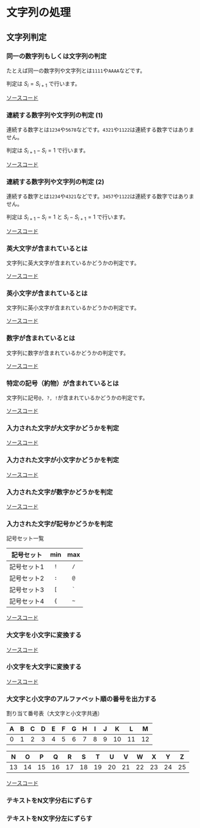 # 文字列の処理

## 文字列判定

### 同一の数字列もしくは文字列の判定

たとえば同一の数字列や文字列とは```1111```や```AAAA```などです。

判定は $S_{i} = S_{i + 1}$ で行います。

[ソースコード](https://github.com/ShingoHosoda/console-app-cpp/blob/main/app/letter/processing/isEqualsLetter.cpp)

### 連続する数字列や文字列の判定 $(1)$

連続する数字とは```1234```や```5678```などです。```4321```や```1122```は連続する数字ではありません。

判定は $S_{i + 1} - S_{i} = 1$ で行います。

[ソースコード](https://github.com/ShingoHosoda/console-app-cpp/blob/main/app/letter/processing/isSequenceLetter1.cpp)

### 連続する数字列や文字列の判定 $(2)$

連続する数字とは```1234```や```4321```などです。```3457```や```1122```は連続する数字ではありません。

判定は $S_{i + 1} - S_{i} = 1$ と $S_{i} - S_{i + 1} = 1$ で行います。

[ソースコード](https://github.com/ShingoHosoda/console-app-cpp/blob/main/app/letter/processing/isSequenceLetter2.cpp)

### 英大文字が含まれているとは

文字列に英大文字が含まれているかどうかの判定です。

[ソースコード](https://github.com/ShingoHosoda/console-app-cpp/blob/main/app/letter/processing/isContainUpperCase.cpp)

### 英小文字が含まれているとは

文字列に英小文字が含まれているかどうかの判定です。

[ソースコード](https://github.com/ShingoHosoda/console-app-cpp/blob/main/app/letter/processing/isContainLowerCase.cpp)

### 数字が含まれているとは

文字列に数字が含まれているかどうかの判定です。

[ソースコード](https://github.com/ShingoHosoda/console-app-cpp/blob/main/app/letter/processing/isContainNumber.cpp)

### 特定の記号（約物）が含まれているとは

文字列に記号```@, ?, !```が含まれているかどうかの判定です。

[ソースコード](https://github.com/ShingoHosoda/console-app-cpp/blob/main/app/letter/processing/isContainSymbol.cpp)

### 入力された文字が大文字かどうかを判定

[ソースコード](https://github.com/ShingoHosoda/console-app-cpp/blob/main/app/letter/processing/isUpperCase.cpp)

### 入力された文字が小文字かどうかを判定

[ソースコード](https://github.com/ShingoHosoda/console-app-cpp/blob/main/app/letter/processing/isLowerCase.cpp)

### 入力された文字が数字かどうかを判定

[ソースコード](https://github.com/ShingoHosoda/console-app-cpp/blob/main/app/letter/processing/isNumber.cpp)

### 入力された文字が記号かどうかを判定

記号セット一覧

| 記号セット  |   min   |    max    |
| :---------: | :-----: | :-------: |
| 記号セット1 | ```!``` |  ```/```  |
| 記号セット2 | ```:``` |  ```@```  |
| 記号セット3 | ```[``` | ``` ` ``` |
| 記号セット4 | ```{``` |  ```~```  |

[ソースコード](https://github.com/ShingoHosoda/console-app-cpp/blob/main/app/letter/processing/isSymbol.cpp)

### 大文字を小文字に変換する

[ソースコード](https://github.com/ShingoHosoda/console-app-cpp/blob/main/app/letter/processing/convertUpperCaseToLowerCase.cpp)

### 小文字を大文字に変換する

[ソースコード](https://github.com/ShingoHosoda/console-app-cpp/blob/main/app/letter/processing/convertLowerCaseToUpperCase.cpp)

### 大文字と小文字のアルファベット順の番号を出力する

割り当て番号表（大文字と小文字共通）

|   A   |   B   |   C   |   D   |   E   |   F   |   G   |   H   |   I   |   J   |   K   |   L   |   M   |
| :---: | :---: | :---: | :---: | :---: | :---: | :---: | :---: | :---: | :---: | :---: | :---: | :---: |
|   0   |   1   |   2   |   3   |   4   |   5   |   6   |   7   |   8   |   9   |  10   |  11   |  12   |

|   N   |   O   |   P   |   Q   |   R   |   S   |   T   |   U   |   V   |   W   |   X   |   Y   |   Z   |
| :---: | :---: | :---: | :---: | :---: | :---: | :---: | :---: | :---: | :---: | :---: | :---: | :---: |
|  13   |  14   |  15   |  16   |  17   |  18   |  19   |  20   |  21   |  22   |  23   |  24   |  25   |

[ソースコード](https://github.com/ShingoHosoda/console-app-cpp/blob/main/app/letter/processing/alphabeticalOrderNumber.cpp)

### テキストをN文字分右にずらす

### テキストをN文字分左にずらす
